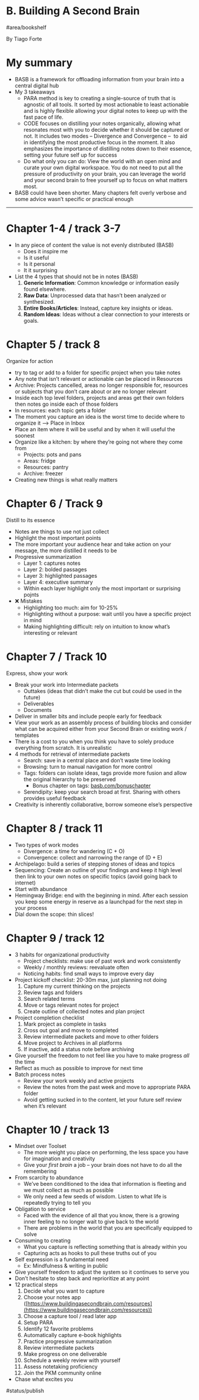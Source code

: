 # B. Building A Second Brain
#area/bookshelf

By Tiago Forte

# My summary

- BASB is a framework for offloading information from your brain into a central digital hub
- My 3 takeaways
   - PARA method is key to creating a single-source of truth that is agnostic of all tools. It sorted by most actionable to least actionable and is highly flexible allowing your digital notes to keep up with the fast pace of life.
   - CODE focuses on distilling your notes organically, allowing what resonates most with you to decide whether it should be captured or not. It includes two modes – Divergence and Convergence –  to aid in identifying the most productive focus in the moment. It also emphasizes the importance of distilling notes down to their essence, setting your future self up for success
   - Do what only you can do: View the world with an open mind and curate your own digital workspace. You do not need to put all the pressure of productivity on your brain, you can leverage the world and your second brain to free yourself up to focus on what matters most.
- BASB could have been shorter. Many chapters felt overly verbose and some advice wasn’t specific or practical enough

---

# Chapter 1-4 / track 3-7

- In any piece of content the value is not evenly distributed (BASB)
   - Does it inspire me
   - Is it useful
   - Is it personal
   - It it surprising
- List the 4 types that should not be in notes (BASB)
   1. **Generic Information**: Common knowledge or information easily found elsewhere.
   2. **Raw Data**: Unprocessed data that hasn’t been analyzed or synthesized.
   3. **Entire Books/Articles**: Instead, capture key insights or ideas.
   4. **Random Ideas**: Ideas without a clear connection to your interests or goals.

# Chapter 5 / track 8

Organize for action

- try to tag or add to a folder for specific project when you take notes
- Any note that isn’t relevant or actionable can be placed in Resources
- Archive: Projects cancelled, areas no longer responsible for, resources or subjects that you don’t care about or are no longer relevant
- Inside each top level folders, projects and areas get their own folders then notes go inside each of those folders
- In resources: each topic gets a folder
- The moment you capture an idea is the worst time to decide where to organize it —> Place in Inbox
- Place an item where it will be useful and by when it will useful the soonest
- Organize like a kitchen: by where they’re going not where they come from
   - Projects: pots and pans
   - Areas: fridge
   - Resources: pantry
   - Archive: freezer
- Creating new things is what really matters

# Chapter 6 / Track 9

Distill to its essence

- Notes are things to use not just collect
- Highlight the most important points
- The more important your audience hear and take action on your message, the more distilled it needs to be
- Progressive summarization
   - Layer 1: captures notes
   - Layer 2: bolded passages
   - Layer 3: highlighted passages
   - Layer 4: executive summary
   - Within each layer highlight only the most important or surprising pojnts
- ❌ Mistakes
   - Highlighting too much: aim for 10-25%
   - Highlighting without a purpose: wait until you have a specific project in mind
   - Making highlighting difficult: rely on intuition to know what’s interesting or relevant

# Chapter 7 / Track 10

Express, show your work

- Break your work into Intermediate packets
   - Outtakes (ideas that didn’t make the cut but could be used in the future)
   - Deliverables
   - Documents
- Deliver in smaller bits and include people early for feedback
- View your work as an assembly process of building blocks and consider what can be acquired either from your Second Brain or existing work / templates
- There is a cost to you when you think you have to solely produce everything from scratch. It is unrealistic
- 4 methods for retrieval of intermediate packets
   - Search: save in a central place and don’t waste time looking
   - Browsing: turn to manual navigation for more control
   - Tags: folders can isolate ideas, tags provide more fusion and allow the original hierarchy to be preserved
      - Bonus chapter on tags: [basb.com/bonuschapter](http://basb.com/bonuschapter)
   - Serendipity: keep your search broad at first. Sharing with others provides useful feedback
- Creativity is inherently collaborative, borrow someone else’s perspective

# Chapter 8 / track 11

- Two types of work modes
   - Divergence: a time for wandering (C + O)
   - Convergence: collect and narrowing the range of (D + E)
- Archipelago: build a series of stepping stones of ideas and topics
- Sequencing: Create an outline of your findings and keep it high level then link to your own notes on specific topics (avoid going back to internet)
- Start with abundance
- Hemingway Bridge: end with the beginning in mind. After each session you keep some energy in reserve as a launchpad for the next step in your process
- Dial down the scope: thin slices!

# Chapter 9 / track 12

- 3 habits for organizational productivity
   - Project checklists: make use of past work and work consistently
   - Weekly / monthly reviews: reevaluate often
   - Noticing habits: find small ways to improve every day
- Project kickoff checklist: 20-30m max, just planning not doing
   1. Capture my current thinking on the projects
   2. Review tags and folders
   3. Search related terms
   4. Move or tags relevant notes for project
   5. Create outline of collected notes and plan project
- Project completion checklist
   1. Mark project as complete in tasks
   2. Cross out goal and move to completed
   3. Review intermediate packets and move to other folders
   4. Move project to Archives in all platforms
   5. If inactive, add a status note before archiving
- Give yourself the freedom to not feel like you have to make progress *all* the time
- Reflect as much as possible to improve for next time
- Batch process notes
   - Review your work weekly and active projects
   - Review the notes from the past week and move to appropriate PARA folder
   - Avoid getting sucked in to the content, let your future self review when it’s relevant

# Chapter 10 / track 13

- Mindset over Toolset
   - The more weight you place on performing, the less space you have for imagination and creativity
   - Give your *first brain* a job – your brain does not have to do all the remembering
- From scarcity to abundance
   - We’ve been conditioned to the idea that information is fleeting and we must collect as much as possible
   - We only need a few seeds of wisdom. Listen to what life is repeatedly trying to tell you
- Obligation to service
   - Faced with the evidence of all that you know, there is a growing inner feeling to no longer wait to give back to the world
   - There are problems in the world that you are specifically equipped to solve
- Consuming to creating
   - What you capture is reflecting something that is already within you
   - Capturing acts as hooks to pull these truths out of you
- Self expression is a fundamental need
   - Ex: Mindfulness & writing in public
- Give yourself freedom to adjust the system so it continues to serve you
- Don’t hesitate to step back and reprioritize at any point
- 12 practical steps
   1. Decide what you want to capture
   2. Choose your notes app ([https://www.buildingasecondbrain.com/resources](https://www.buildingasecondbrain.com/resources))
   3. Choose a capture tool / read later app
   4. Setup PARA
   5. Identify 12 favorite problems
   6. Automatically capture e-book highlights
   7. Practice progressive summarization
   8. Review intermediate packets
   9. Make progress on one deliverable
   10. Schedule a weekly review with yourself
   11. Assess notetaking proficiency
   12. Join the PKM community online
- Chase what excites you

#status/publish


